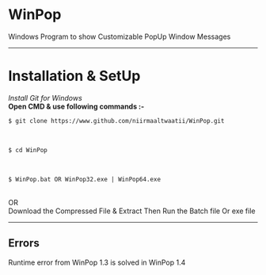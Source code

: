 # WinPop
Windows Program to show Customizable PopUp Window Messages

---
# Installation & SetUp
_Install Git for Windows_ <br/>
**Open CMD & use following commands :-** <br/>

```
$ git clone https://www.github.com/niirmaaltwaatii/WinPop.git
```
<br/>

```
$ cd WinPop
```
<br/>

```
$ WinPop.bat OR WinPop32.exe | WinPop64.exe
```
<br/>
OR <br/>
Download the Compressed File & Extract Then Run the Batch file Or exe file <br/>

---
## Errors
Runtime error from WinPop 1.3 is solved in WinPop 1.4
